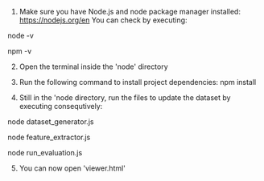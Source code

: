 1. Make sure you have Node.js and node package manager installed:
https://nodejs.org/en
You can check by executing:

node -v

npm -v

2. Open the terminal inside the 'node' directory

3. Run the following command to install project dependencies:
npm install

4. Still in the 'node directory, run the files to update the dataset by executing consequtively:

node dataset_generator.js

node feature_extractor.js

node run_evaluation.js

5. You can now open 'viewer.html'
